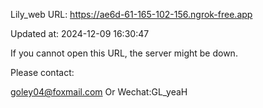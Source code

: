 Lily_web URL: https://ae6d-61-165-102-156.ngrok-free.app

Updated at: 2024-12-09 16:30:47

If you cannot open this URL, the server might be down.

Please contact: 

goley04@foxmail.com Or Wechat:GL_yeaH
